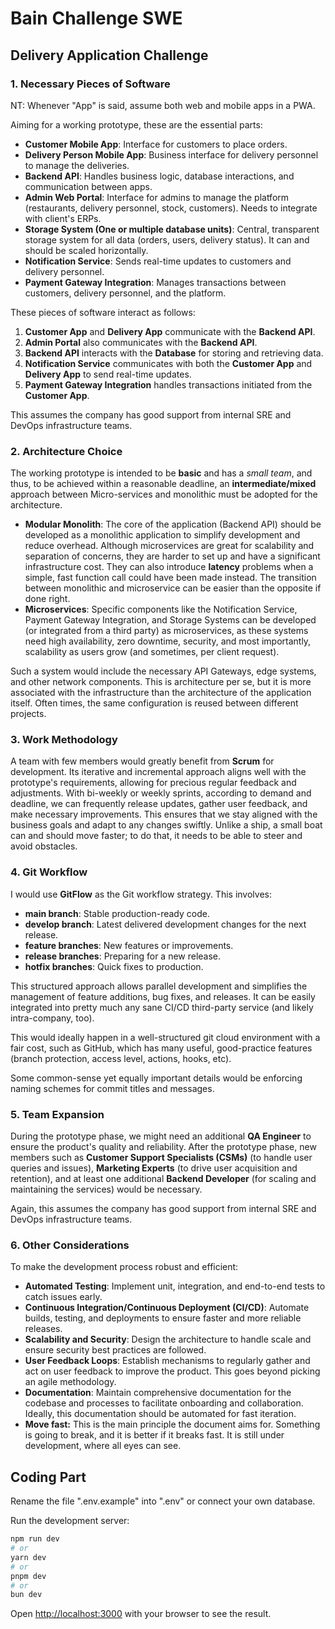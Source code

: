 # Bain Challenge SWE

## Delivery Application Challenge

### 1. Necessary Pieces of Software

NT: Whenever "App" is said, assume both web and mobile apps in a PWA.

Aiming for a working prototype, these are the essential parts:

- **Customer Mobile App**: Interface for customers to place orders.
- **Delivery Person Mobile App**: Business interface for delivery personnel to manage the deliveries.
- **Backend API**: Handles business logic, database interactions, and communication between apps.
- **Admin Web Portal**: Interface for admins to manage the platform (restaurants, delivery personnel, stock, customers). Needs to integrate with client's ERPs.
- **Storage System (One or multiple database units)**: Central, transparent storage system for all data (orders, users, delivery status). It can and should be scaled horizontally.
- **Notification Service**: Sends real-time updates to customers and delivery personnel.
- **Payment Gateway Integration**: Manages transactions between customers, delivery personnel, and the platform.

These pieces of software interact as follows:

1.  **Customer App** and **Delivery App** communicate with the **Backend API**.
2. **Admin Portal** also communicates with the **Backend API**.
3. **Backend API** interacts with the **Database** for storing and retrieving data.
4. **Notification Service** communicates with both the **Customer App** and **Delivery App** to send real-time updates.
5. **Payment Gateway Integration** handles transactions initiated from the **Customer App**.

This assumes the company has good support from internal SRE and DevOps infrastructure teams.

### 2. Architecture Choice

The working prototype is intended to be **basic** and has a *small team*, and thus, to be achieved within a reasonable deadline, an **intermediate/mixed** approach between Micro-services and monolithic must be adopted for the architecture.

- **Modular Monolith**: The core of the application (Backend API) should be developed as a monolithic application to simplify development and reduce overhead. Although microservices are great for scalability and separation of concerns, they are harder to set up and have a significant infrastructure cost. They can also introduce **latency** problems when a simple, fast function call could have been made instead. The transition between monolithic and microservice can be easier than the opposite if done right.
- **Microservices**: Specific components like the Notification Service, Payment Gateway Integration, and Storage Systems can be developed (or integrated from a third party) as microservices, as these systems need high availability, zero downtime, security, and most importantly, scalability as users grow (and sometimes, per client request).

Such a system would include the necessary API Gateways, edge systems, and other network components. This is architecture per se, but it is more associated with the infrastructure than the architecture of the application itself. Often times, the same configuration is reused between different projects.

### 3. Work Methodology

A team with few members would greatly benefit from **Scrum** for development. Its iterative and incremental approach aligns well with the prototype's requirements, allowing for precious regular feedback and adjustments. With bi-weekly or weekly sprints, according to demand and deadline, we can frequently release updates, gather user feedback, and make necessary improvements. This ensures that we stay aligned with the business goals and adapt to any changes swiftly. Unlike a ship, a small boat can and should move faster; to do that, it needs to be able to steer and avoid obstacles.

### 4. Git Workflow

I would use **GitFlow** as the Git workflow strategy. This involves:

- **main branch**: Stable production-ready code.
- **develop branch**: Latest delivered development changes for the next release.
- **feature branches**: New features or improvements.
- **release branches**: Preparing for a new release.
- **hotfix branches**: Quick fixes to production.

This structured approach allows parallel development and simplifies the management of feature additions, bug fixes, and releases. It can be easily integrated into pretty much any sane CI/CD third-party service (and likely intra-company, too).

This would ideally happen in a well-structured git cloud environment with a fair cost, such as GitHub, which has many useful, good-practice features (branch protection, access level, actions, hooks, etc).

Some common-sense yet equally important details would be enforcing naming schemes for commit titles and messages.

### 5. Team Expansion

During the prototype phase, we might need an additional **QA Engineer** to ensure the product's quality and reliability. After the prototype phase, new members such as **Customer Support Specialists (CSMs)** (to handle user queries and issues), **Marketing Experts** (to drive user acquisition and retention), and at least one additional **Backend Developer** (for scaling and maintaining the services) would be necessary.

Again, this assumes the company has good support from internal SRE and DevOps infrastructure teams.

### 6. Other Considerations

To make the development process robust and efficient:

- **Automated Testing**: Implement unit, integration, and end-to-end tests to catch issues early.
- **Continuous Integration/Continuous Deployment (CI/CD)**: Automate builds, testing, and deployments to ensure faster and more reliable releases.
- **Scalability and Security**: Design the architecture to handle scale and ensure security best practices are followed.
- **User Feedback Loops**: Establish mechanisms to regularly gather and act on user feedback to improve the product. This goes beyond picking an agile methodology.
- **Documentation**: Maintain comprehensive documentation for the codebase and processes to facilitate onboarding and collaboration. Ideally, this documentation should be automated for fast iteration.
- **Move fast:** This is the main principle the document aims for. Something is going to break, and it is better if it breaks fast. It is still under development, where all eyes can see.

## Coding Part

Rename the file ".env.example" into ".env" or connect your own database.

Run the development server:

```bash
npm run dev
# or
yarn dev
# or
pnpm dev
# or
bun dev
```

Open [http://localhost:3000](http://localhost:3000) with your browser to see the result.

